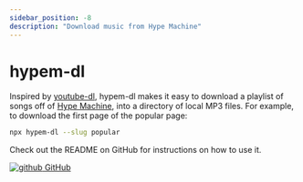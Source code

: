 ```yaml
---
sidebar_position: -8
description: "Download music from Hype Machine"
---
```


# hypem-dl

Inspired by [youtube-dl](https://github.com/ytdl-org/youtube-dl),
hypem-dl makes it easy to download a playlist of songs off of [Hype Machine](https://hypem.com/),
into a directory of local MP3 files. For example, to download the first page of the popular page:

```bash
npx hypem-dl --slug popular
```

Check out the README on GitHub for instructions on how to use it.


[![github](/img/ico/github.ico) GitHub](https://github.com/ryscheng/hypem-dl)